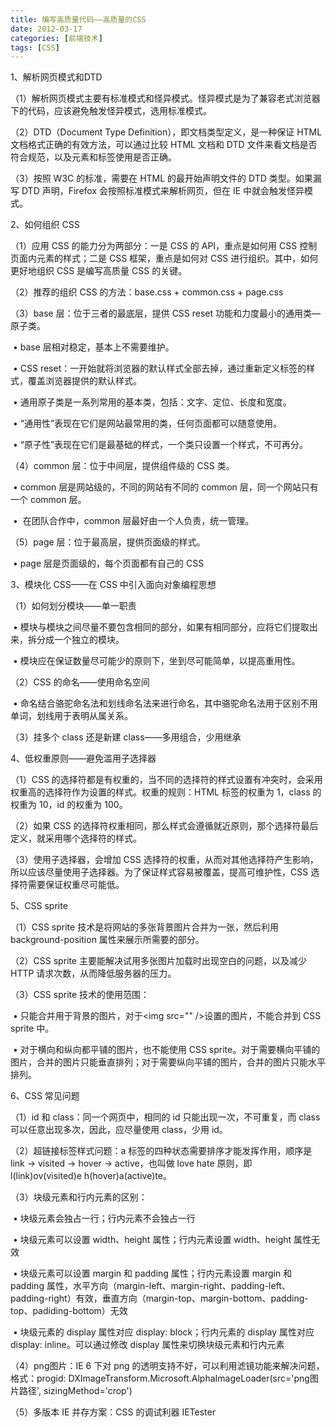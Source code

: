 ```yaml
---
title: 编写高质量代码——高质量的CSS
date: 2012-03-17
categories: [前端技术]
tags: [CSS]
---
```


1、解析网页模式和DTD

（1）解析网页模式主要有标准模式和怪异模式。怪异模式是为了兼容老式浏览器下的代码，应该避免触发怪异模式，选用标准模式。

（2）DTD（Document Type Definition），即文档类型定义，是一种保证 HTML
文档格式正确的有效方法，可以通过比较 HTML 文档和 DTD
文件来看文档是否符合规范，以及元素和标签使用是否正确。

（3）按照 W3C 的标准，需要在 HTML 的最开始声明文件的 DTD 类型。如果漏写 DTD
声明，Firefox 会按照标准模式来解析网页，但在 IE 中就会触发怪异模式。


2、如何组织 CSS

（1）应用 CSS 的能力分为两部分：一是 CSS 的 API，重点是如何用 CSS
控制页面内元素的样式；二是 CSS 框架，重点是如何对 CSS
进行组织。其中，如何更好地组织 CSS 是编写高质量 CSS 的关键。

（2）推荐的组织 CSS 的方法：base.css + common.css + page.css

（3）base 层：位于三者的最底层，提供 CSS reset
功能和力度最小的通用类—原子类。

 • base 层相对稳定，基本上不需要维护。

 • CSS
reset：一开始就将浏览器的默认样式全部去掉，通过重新定义标签的样式，覆盖浏览器提供的默认样式。

 • 通用原子类是一系列常用的基本类，包括：文字、定位、长度和宽度。

 • “通用性”表现在它们是网站最常用的类，任何页面都可以随意使用。

 • “原子性”表现在它们是最基础的样式，一个类只设置一个样式，不可再分。

（4）common 层：位于中间层，提供组件级的 CSS 类。

 • common 层是网站级的，不同的网站有不同的 common 层，同一个网站只有一个
common 层。

 •  在团队合作中，common 层最好由一个人负责，统一管理。

（5）page 层：位于最高层，提供页面级的样式。

 • page 层是页面级的，每个页面都有自己的 CSS


3、模块化 CSS——在 CSS 中引入面向对象编程思想

（1）如何划分模块——单一职责

 •
模块与模块之间尽量不要包含相同的部分，如果有相同部分，应将它们提取出来，拆分成一个独立的模块。

 • 模块应在保证数量尽可能少的原则下，坐到尽可能简单，以提高重用性。

（2）CSS 的命名——使用命名空间

 •
命名结合骆驼命名法和划线命名法来进行命名，其中骆驼命名法用于区别不用单词，划线用于表明从属关系。

（3）挂多个 class 还是新建 class——多用组合，少用继承


4、低权重原则——避免滥用子选择器

（1）CSS
的选择符都是有权重的，当不同的选择符的样式设置有冲突时，会采用权重高的选择符作为设置的样式。权重的规则：HTML
标签的权重为 1，class 的权重为 10，id 的权重为 100。

（2）如果 CSS
的选择符权重相同，那么样式会遵循就近原则，那个选择符最后定义，就采用哪个选择符的样式。

（3）使用子选择器，会增加 CSS
选择符的权重，从而对其他选择符产生影响，所以应该尽量使用子选择器。为了保证样式容易被覆盖，提高可维护性，CSS
选择符需要保证权重尽可能低。


5、CSS sprite

（1）CSS sprite 技术是将网站的多张背景图片合并为一张，然后利用
background-position 属性来展示所需要的部分。

（2）CSS sprite 主要能解决试用多张图片加载时出现空白的问题，以及减少 HTTP
请求次数，从而降低服务器的压力。

（3）CSS sprite 技术的使用范围：

 • 只能合并用于背景的图片，对于\<img src="" /\>设置的图片，不能合并到 CSS
sprite 中。

 • 对于横向和纵向都平铺的图片，也不能使用 CSS
sprite。对于需要横向平铺的图片，合并的图片只能垂直排列；对于需要纵向平铺的图片，合并的图片只能水平排列。


6、CSS 常见问题

（1）id 和 class：同一个网页中，相同的 id 只能出现一次，不可重复，而 class
可以任意出现多次，因此，应尽量使用 class，少用 id。

（2）超链接标签样式问题：a 标签的四种状态需要排序才能发挥作用，顺序是 link
-\> visited -\> hover -\> active，也叫做 love hate 原则，即
l(link)ov(visited)e h(hover)a(active)te。

（3）块级元素和行内元素的区别：

 • 块级元素会独占一行；行内元素不会独占一行

 • 块级元素可以设置 width、height 属性；行内元素设置 width、height
属性无效

 • 块级元素可以设置 margin 和 padding 属性；行内元素设置 margin 和
padding
属性，水平方向（margin-left、margin-right、padding-left、padding-right）有效，垂直方向（margin-top、margin-bottom、padding-top、padiding-bottom）无效

 • 块级元素的 display 属性对应 display: block；行内元素的 display
属性对应 display: inline。可以通过修改 display
属性来切换块级元素和行内元素

（4）png图片：IE 6 下对 png
的透明支持不好，可以利用滤镜功能来解决问题，格式：progid:
DXImageTransform.Microsoft.AlphaImageLoader(src='png图片路径',
sizingMethod='crop')

（5）多版本 IE 并存方案：CSS 的调试利器 IETester
